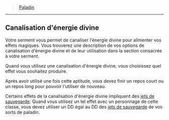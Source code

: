 ﻿> [Paladin](hd_paladin.md)

---

## Canalisation d'énergie divine

Votre serment vous permet de canaliser l'énergie divine pour alimenter vos effets magiques. Vous trouverez une description de vos options de canalisation d'énergie divine et de leur utilisation dans la section consacrée à votre serment.

Quand vous utilisez une canalisation d'énergie divine, vous choisissez quel effet vous souhaitez produire.

Après avoir utilisé une fois cette aptitude, vous devez finir un repos court ou un repos long pour pouvoir l'utiliser de nouveau.

Certains effets de la canalisation d'énergie divine impliquent des [jets de sauvegarde](hd_abilities_jets_de_sauvegarde.md). Quand vous utilisez un tel effet avec un personnage de cette classe, vous devez utiliser un DD égal au DD des [jets de sauvegarde](hd_abilities_jets_de_sauvegarde.md) de vos sorts de paladin.

